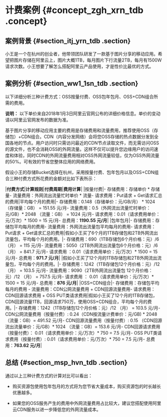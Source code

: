 # 计费案例 {#concept_zgh_xrn_tdb .concept}

## 案例背景 {#section_itj_yrn_tdb .section}

小王是一个在杭州的创业者，他带领团队研发了一款基于图片分享的移动应用。希望把图片存储在阿里云上，图片大概1TB，每月图片下行流量2TB，每月有1500W请求次数。小王想要了解怎么搭配阿里云产品使用，才是性价比最优的方式。

## 案例分析 {#section_ww1_1sn_tdb .section}

以下详细分析三种计费方式：OSS按量付费、OSS包年包月、OSS+CDN组合所需的费用。

**说明：** 以下单价来自2018年1月3日阿里云官网公布的详细价格信息。单价的变动请以阿里云官网发布的数据为准。

基于图片分享的移动应用主要的费用是存储费用和流量费用，推荐使用OSS（存储包）+CDN组合。CDN（内容分发网络）会将您OSS存储的热点数据分发到全国各地的节点。用户访问时只需访问最近的CDN节点读取文件，而无需访问OSS的源文件，也不会消耗OSS的外网流量。这样不仅可以提升您边缘用户的访问速度和体验，同时CDN的外网流量费用相对OSS外网流量较低，仅为OSS外网流量的50%。可有效的节省您整体应用的网络费用。

假设小王的存储Bucket选择在杭州，采用按量付费、包年包月以及OSS+CDN组合三种付费方式所花费的金额对比如下表所示：

|**付费方式**|**计算规则**|**付费周期**|**费用计算**|
|按量付费|- 存储费用：存储单价 \* 存储量- 流量费用：外网流出流量忙时单价 \* 流量- 请求费用：Put请求 + Get请求汇总的费用|平均每个月的费用|- 存储费用：0.148（存储单价：元/GB/月） \* 1024（存储量：GB） = 151.55 元/月- 流量费用：0.5（外网流出流量忙时单价：元/GB）\* 2048 （流量：GB） = 1024 元/月- 请求费用：0.01（请求费用单价：元/万次）\* 1500 = 15 元/月- 总费用：**1190.55 元/月**|
|包年包月|- 存储费用：存储包平均每月的费用- 流量费用：外网流出流量包平均每月的费用- 请求费用：Put请求 + Get请求汇总的费用|假如小王买了6个月的1TB存储包和2TB外网流出流量包，平均每个月的费用。|- 存储费用：690（1TB存储包6个月价格：元）/6 （月） = 115 元/月- 流量费用：5050（2TB外网流出流量包6个月价格：元）/6 （月） = 841.7 元/月- 请求费用 ：0.01（请求费用单价：元/万次）\* 1500 = 15 元/月- 总费用：**971.7 元/月**|
|假如小王买了12个月的1TB存储包和2TB外网流出流量包，平均每个月的费用。|- 存储费用：1242（1TB存储包12个月价格：元）/12 （月） = 103.5 元/月- 流量费用：9090（2TB外网流出流量包 12个月价格：元）/12 （月） = 757.5 元/月- 请求费用 ： 0.01（请求费用单价：元/万次）\* 1500 = 15 元/月- 总费用：**876 元/月**|
|OSS+CDN组合|- 存储费用：存储包平均每月的费用 - 流量费用：CDN公网流量费用 + CDN回源流量费用- 请求费用：CDN回源请求费用 + OSS PUT类请求费用|假如小王买了12个月的1TB存储包，CDN回源流量1TB，回源请求750万，使用OSS+CDN组合，平均每个月的费用。|- 存储费用：1242（1TB存储包12个月价格：元）/12 （月） = 103.5 元/月- CDN公网流量费用（按量付费）: 0.24（CDN按流量计费单价：元/GB\) \* 2048 （流量：GB）= 491.52 元/月- CDN回源流量费用（按量付费）: 0.15 （CDN回源流出流量单价：元/GB）\* 1024 （流量：GB）= 153.6 元/月- CDN回源请求费用（按量付费）： 0.01（请求费用单价：元/万次）\* 750 = 7.5 元/月- OSS PUT类请求费用（按量付费）: 0.01（请求费用单价：元/万次）\* 750 = 7.5 元/月- 总费用：**763.62 元/月**|

## 总结 {#section_msp_hvn_tdb .section}

通过以上三种计费方式的计算对比可以看出：

-   购买资源包使用包年包月的方式将为您节省大量成本，购买资源包的时长越长优惠越多。

-   如果您的OSS服务产生的费用中外网流量费用占比较大，建议您搭配使用阿里云CDN服务以进一步降低您的外网流量成本。


